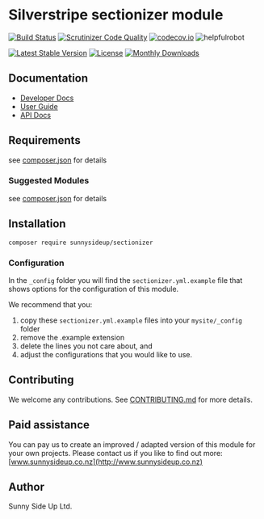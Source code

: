 # Silverstripe sectionizer module
[![Build Status](https://travis-ci.org/sunnysideup/silverstripe-sectionizer.svg?branch=master)](https://travis-ci.org/sunnysideup/silverstripe-sectionizer)
[![Scrutinizer Code Quality](https://scrutinizer-ci.com/g/sunnysideup/silverstripe-sectionizer/badges/quality-score.png?b=master)](https://scrutinizer-ci.com/g/sunnysideup/silverstripe-sectionizer/?branch=master)
[![codecov.io](https://codecov.io/github/sunnysideup/silverstripe-sectionizer/coverage.svg?branch=master)](https://codecov.io/github/sunnysideup/silverstripe-sectionizer?branch=master)
![helpfulrobot](https://helpfulrobot.io/sunnysideup/sectionizer/badge)

[![Latest Stable Version](https://poser.pugx.org/sunnysideup/sectionizer/version)](https://packagist.org/packages/sunnysideup/sectionizer)
[![License](https://poser.pugx.org/sunnysideup/sectionizer/license)](https://packagist.org/packages/sunnysideup/sectionizer)
[![Monthly Downloads](https://poser.pugx.org/sunnysideup/sectionizer/d/monthly)](https://packagist.org/packages/sunnysideup/sectionizer)


## Documentation



 * [Developer Docs](docs/en/INDEX.md)
 * [User Guide](docs/en/userguide.md)
 * [API Docs](http://docs.ssmods.com/sunnysideup/sectionizer/classes.xhtml)

## Requirements



see [composer.json](composer.json) for details

### Suggested Modules



see [composer.json](composer.json) for details


## Installation


```
composer require sunnysideup/sectionizer
```

### Configuration



In the `_config` folder you will find the `sectionizer.yml.example`
file that shows options for the configuration of this module.

We recommend that you:

  1. copy these `sectionizer.yml.example` files into your
`mysite/_config` folder
  2. remove the .example extension
  3. delete the lines you not care about, and
  4. adjust the configurations that you would like to use.


## Contributing



We welcome any contributions. See [CONTRIBUTING.md](CONTRIBUTING.md) for more details.

## Paid assistance



You can pay us to create an improved / adapted version of this module for your own projects.  Please contact us if you like to find out more: [www.sunnysideup.co.nz](http://www.sunnysideup.co.nz)

## Author



Sunny Side Up Ltd.

